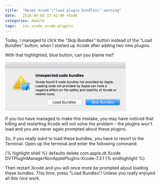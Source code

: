 ```yaml
---
title:  "Reset Xcode \"load plugin bundles\" warning"
date:   2016-09-05 17:42:00 +0100
categories: mobile
tags: 	ios xcode xcode-plugins
---
```



Today, I managed to click the "Skip Bundles" button instead of the "Load Bundles"
button, when I started up Xcode after adding two new plugins.

With that highlighted, blue button, can you blame me?

![Xcode Load Plugin Bundles Warning Dialog](/assets/img/blog/2016-09-05_bundles.png)

If you too have managed to make this mistake, you may have noticed that killing
and restarting Xcode will not solve the problem - the plugins won't load and you
are never again prompted about these plugins.

So, if you really want to load these bundles, you have to resort to the Terminal.
Open up the terminal and enter the following command:

{% highlight shell %}
defaults delete com.apple.dt.Xcode DVTPlugInManagerNonApplePlugIns-Xcode-7.3.1
{% endhighlight %}

Then restart Xcode and you will once more be prompted about loading these bundles.
This time, press "Load Bundles"! Unless you really enjoyed all this nice work.